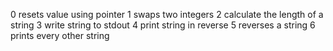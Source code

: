 0 resets value using pointer
1 swaps two integers
2 calculate the length of a string
3 write string to stdout
4 print string in reverse
5 reverses a string
6 prints every other string